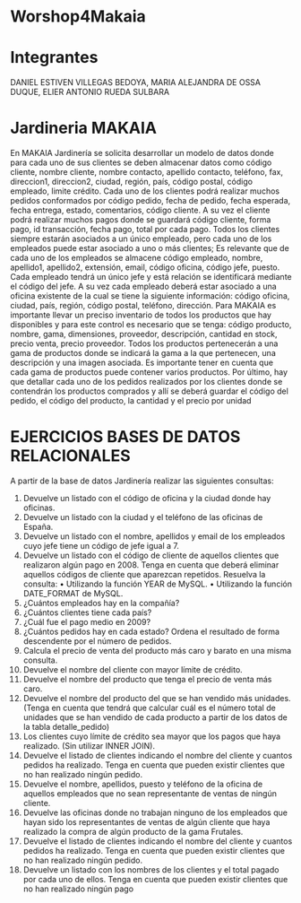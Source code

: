 # Worshop4Makaia
# Integrantes
DANIEL ESTIVEN VILLEGAS BEDOYA, MARIA ALEJANDRA DE OSSA DUQUE, ELIER ANTONIO RUEDA SULBARA

# Jardineria MAKAIA
En MAKAIA Jardinería se solicita desarrollar un modelo de datos donde para cada uno de sus clientes 
se deben almacenar datos como código cliente, nombre cliente, nombre contacto, apellido 
contacto, teléfono, fax, direccion1, direccion2, ciudad, región, país, código postal, código empleado, 
limite crédito. 
Cada uno de los clientes podrá realizar muchos pedidos conformados por código pedido, fecha de
pedido, fecha esperada, fecha entrega, estado, comentarios, código cliente. A su vez el cliente podrá 
realizar muchos pagos donde se guardará código cliente, forma pago, id transacción, fecha pago, 
total por cada pago.
Todos los clientes siempre estarán asociados a un único empleado, pero cada uno de los empleados 
puede estar asociado a uno o más clientes; Es relevante que de cada uno de los empleados se 
almacene código empleado, nombre, apellido1, apellido2, extensión, email, código oficina, código 
jefe, puesto. Cada empleado tendrá un único jefe y está relación se identificará mediante el código 
del jefe. A su vez cada empleado deberá estar asociado a una oficina existente de la cual se tiene la 
siguiente información: código oficina, ciudad, país, región, código postal, teléfono, dirección.
Para MAKAIA es importante llevar un preciso inventario de todos los productos que hay disponibles 
y para este control es necesario que se tenga: código producto, nombre, gama, dimensiones, 
proveedor, descripción, cantidad en stock, precio venta, precio proveedor. Todos los productos 
pertenecerán a una gama de productos donde se indicará la gama a la que pertenecen, una 
descripción y una imagen asociada. Es importante tener en cuenta que cada gama de productos 
puede contener varios productos.
Por último, hay que detallar cada uno de los pedidos realizados por los clientes donde se contendrán 
los productos comprados y allí se deberá guardar el código del pedido, el código del producto, la 
cantidad y el precio por unidad

# EJERCICIOS BASES DE DATOS RELACIONALES
A partir de la base de datos Jardinería realizar las siguientes consultas:
1. Devuelve un listado con el código de oficina y la ciudad donde hay oficinas.
2. Devuelve un listado con la ciudad y el teléfono de las oficinas de España.
3. Devuelve un listado con el nombre, apellidos y email de los empleados cuyo 
jefe tiene un código de jefe igual a 7.
4. Devuelve un listado con el código de cliente de aquellos clientes que 
realizaron algún pago en 2008. Tenga en cuenta que deberá eliminar 
aquellos códigos de cliente que aparezcan repetidos. Resuelva la consulta:
• Utilizando la función YEAR de MySQL.
• Utilizando la función DATE_FORMAT de MySQL.
5. ¿Cuántos empleados hay en la compañía?
6. ¿Cuántos clientes tiene cada país?
7. ¿Cuál fue el pago medio en 2009?
8. ¿Cuántos pedidos hay en cada estado? Ordena el resultado de forma 
descendente por el número de pedidos.
9. Calcula el precio de venta del producto más caro y barato en una misma 
consulta.
10. Devuelve el nombre del cliente con mayor límite de crédito.
11. Devuelve el nombre del producto que tenga el precio de venta más caro.
12. Devuelve el nombre del producto del que se han vendido más unidades. 
(Tenga en cuenta que tendrá que calcular cuál es el número total de 
unidades que se han vendido de cada producto a partir de los datos de la 
tabla detalle_pedido)
13. Los clientes cuyo límite de crédito sea mayor que los pagos que haya 
realizado. (Sin utilizar INNER JOIN).
14. Devuelve el listado de clientes indicando el nombre del cliente y cuantos 
pedidos ha realizado. Tenga en cuenta que pueden existir clientes que no 
han realizado ningún pedido.
15. Devuelve el nombre, apellidos, puesto y teléfono de la oficina de aquellos 
empleados que no sean representante de ventas de ningún cliente.
16. Devuelve las oficinas donde no trabajan ninguno de los empleados que 
hayan sido los representantes de ventas de algún cliente que haya realizado 
la compra de algún producto de la gama Frutales.
17. Devuelve el listado de clientes indicando el nombre del cliente y cuantos 
pedidos ha realizado. Tenga en cuenta que pueden existir clientes que no 
han realizado ningún pedido.
18. Devuelve un listado con los nombres de los clientes y el total pagado por 
cada uno de ellos. Tenga en cuenta que pueden existir clientes que no han 
realizado ningún pago
